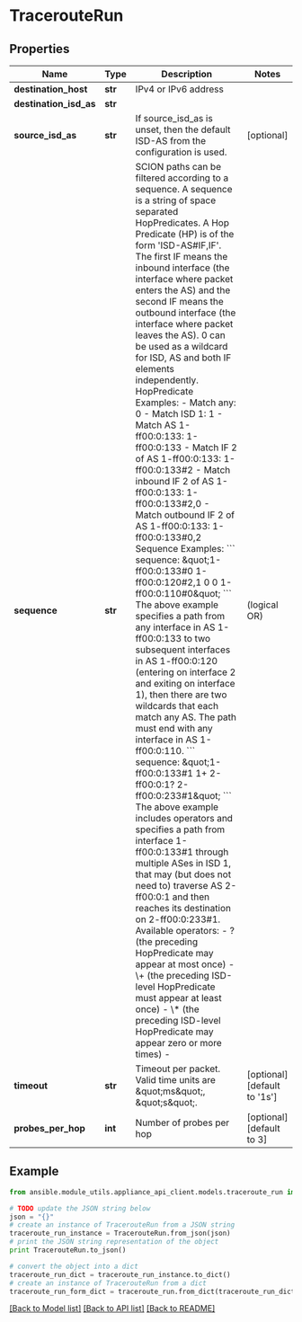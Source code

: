 # TracerouteRun


## Properties
Name | Type | Description | Notes
------------ | ------------- | ------------- | -------------
**destination_host** | **str** | IPv4 or IPv6 address | 
**destination_isd_as** | **str** |  | 
**source_isd_as** | **str** | If source_isd_as is unset, then the default ISD-AS from the configuration is used. | [optional] 
**sequence** | **str** | SCION paths can be filtered according to a sequence. A sequence is a string of space separated HopPredicates. A Hop Predicate (HP) is of the form &#39;ISD-AS#IF,IF&#39;. The first IF means the inbound interface (the interface where packet enters the AS) and the second IF means the outbound interface (the interface where packet leaves the AS). 0 can be used as a wildcard for ISD, AS and both IF elements independently.  HopPredicate Examples:    - Match any:                               0   - Match ISD 1:                             1   - Match AS 1-ff00:0:133:                   1-ff00:0:133   - Match IF 2 of AS 1-ff00:0:133:           1-ff00:0:133#2   - Match inbound IF 2 of AS 1-ff00:0:133:   1-ff00:0:133#2,0   - Match outbound IF 2 of AS 1-ff00:0:133:  1-ff00:0:133#0,2  Sequence Examples:  &#x60;&#x60;&#x60; sequence: \&quot;1-ff00:0:133#0 1-ff00:0:120#2,1 0 0 1-ff00:0:110#0\&quot; &#x60;&#x60;&#x60;  The above example specifies a path from any interface in AS 1-ff00:0:133 to two subsequent interfaces in AS 1-ff00:0:120 (entering on interface 2 and exiting on interface 1), then there are two wildcards that each match any AS. The path must end with any interface in AS 1-ff00:0:110. &#x60;&#x60;&#x60;   sequence: \&quot;1-ff00:0:133#1 1+ 2-ff00:0:1? 2-ff00:0:233#1\&quot; &#x60;&#x60;&#x60; The above example includes operators and specifies a path from interface 1-ff00:0:133#1 through multiple ASes in ISD 1, that may (but does not need to) traverse AS 2-ff00:0:1 and then reaches its destination on 2-ff00:0:233#1. Available operators:    - ? (the preceding HopPredicate may appear at most once)   - \\+ (the preceding ISD-level HopPredicate must appear at least once)   - \\* (the preceding ISD-level HopPredicate may appear zero or more times)   - | (logical OR)  | [optional] 
**timeout** | **str** | Timeout per packet. Valid time units are \&quot;ms\&quot;, \&quot;s\&quot;. | [optional] [default to '1s']
**probes_per_hop** | **int** | Number of probes per hop | [optional] [default to 3]

## Example

```python
from ansible.module_utils.appliance_api_client.models.traceroute_run import TracerouteRun

# TODO update the JSON string below
json = "{}"
# create an instance of TracerouteRun from a JSON string
traceroute_run_instance = TracerouteRun.from_json(json)
# print the JSON string representation of the object
print TracerouteRun.to_json()

# convert the object into a dict
traceroute_run_dict = traceroute_run_instance.to_dict()
# create an instance of TracerouteRun from a dict
traceroute_run_form_dict = traceroute_run.from_dict(traceroute_run_dict)
```
[[Back to Model list]](../README.md#documentation-for-models) [[Back to API list]](../README.md#documentation-for-api-endpoints) [[Back to README]](../README.md)


